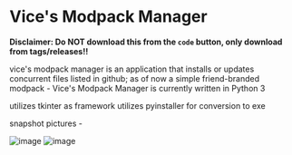 # Vice's Modpack Manager

**Disclaimer: Do NOT download this from the `code` button, only download from tags/releases!!**

vice's modpack manager is an application that installs or updates concurrent files listed in github; as of now a simple friend-branded modpack - Vice's Modpack Manager is currently written in Python 3

utilizes tkinter as framework
utilizes pyinstaller for conversion to exe

snapshot pictures - 

![image](https://user-images.githubusercontent.com/105757172/178080292-61db82bc-e765-4a4e-8fa9-ce3138a34f78.png)
![image](https://user-images.githubusercontent.com/105757172/178080313-4bd8bf28-ab1f-436d-8822-cef8de042a79.png)
